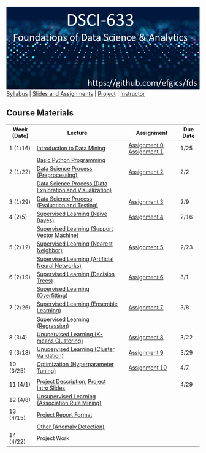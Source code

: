 [<img width=900 src="../img/title.png?raw=yes">](../README.md)   
[Syllabus](../README.md) |
[Slides and Assignments](README.md) |
[Project](project.md) |
[Instructor](https://www.rit.edu/directory/efgics-erik-golen) 

## Course Materials

| Week (Date)  | Lecture                                                                                                                                                               || Assignment                                                                                                                                                               | Due Date |
|-------|-----------------------------------------------------------------------------------------------------------------------------------------------------------------------|-----------|--------------------------------------------------------------------------------------------------------------------------------------------------------------------------|----------|
| 1 (1/16) | [Introduction to Data Mining](https://docs.google.com/presentation/d/1yzv_qiIDe993ohLCqh-xQA3FJjlerdqm/edit?usp=drive_link&ouid=114469780150035742822&rtpof=true&sd=true)                                   |           | [Assignment 0](assignment0.md), [Assignment 1](assignment1.md) | 1/25    |
|  | [Basic Python Programming](https://docs.google.com/presentation/d/1RQ0SybKmNK47UkK2enQ_OpIWSn8IKKz_/edit?usp=drive_link&ouid=114469780150035742822&rtpof=true&sd=true)                                      |           |                                                                                                                                                                          |          |
| 2 (1/22) | [Data Science Process (Preprocessing)](https://docs.google.com/presentation/d/1ORnlrADoiCs6WltlsIsPBYZ3xCFoXm89/edit?usp=sharing&ouid=114469780150035742822&rtpof=true&sd=true)                          |           | [Assignment 2](assignment2.md)                                                                                      | 2/2    |
|  | [Data Science Process (Data Exploration and Visualization)](https://docs.google.com/presentation/d/12W7ofjtMrrtlsbnqj0l-5FvXEEGIdPU_/edit?usp=sharing&ouid=114469780150035742822&rtpof=true&sd=true) |          |                                                                                                                                                                          |         |
| 3 (1/29) | [Data Science Process (Evaluation and Testing)](https://docs.google.com/presentation/d/1g3LqLAIx9jxI9mu7M1qX4RQOjgQ-TjHJ/edit?usp=sharing&ouid=114469780150035742822&rtpof=true&sd=true)                             |           | [Assignment 3](assignment3.md)                                                                                      |2/9     |
| 4 (2/5) | [Supervised Learning (Naive Bayes)](https://docs.google.com/presentation/d/1OyAt77vwD4wPNhbXd9CfkFFcgH7-2sAG/edit?usp=sharing&ouid=114469780150035742822&rtpof=true&sd=true)                             |           | [Assignment 4](assignment4.md)                                                                                      |2/16     |
|  | [Supervised Learning (Support Vector Machine)](https://docs.google.com/presentation/d/1v_cYXThOA4I0NCmSt9vE83ln4xrc0WFm/edit?usp=sharing&ouid=114469780150035742822&rtpof=true&sd=true)                  |           |                                                                                                                                                                          |          |
| 5 (2/12) | [Supervised Learning (Nearest Neighbor)](https://docs.google.com/presentation/d/1_mGGAwf4MNikmd7edsQM-aBXTwwk3YBP/edit?usp=sharing&ouid=114469780150035742822&rtpof=true&sd=true)                        |           | [Assignment 5](assignment5.md)                                                                                      |2/23     |
| | [Supervised Learning (Artificial Neural Networks)](https://docs.google.com/presentation/d/1bx3dDfyasm6uzPyvaRHJ8WFXJCnj8J69/edit?usp=sharing&ouid=114469780150035742822&rtpof=true&sd=true)              |           |                                                                                                                                                                          |          |
| 6 (2/19) | [Supervised Learning (Decision Trees)](https://docs.google.com/presentation/d/1-xsTdWBCMWzmIlq5vCpmPff6lgyj5a0a/edit?usp=sharing&ouid=114469780150035742822&rtpof=true&sd=true)                          |           | [Assignment 6](assignment6.md)                                                                                      |3/1     |
|  | [Supervised Learning (Overfitting)](https://docs.google.com/presentation/d/1WRxAw5es8LCSkKjfKLyswuUEn6DQ7prD/edit?usp=sharing&ouid=114469780150035742822&rtpof=true&sd=true)                             |           |                                                                                                                                                                          |          |
| 7 (2/26) | [Supervised Learning (Ensemble Learning)](https://docs.google.com/presentation/d/1LtBtP576NELE9r0HmYi-lD78ZWWJp-cu/edit?usp=sharing&ouid=114469780150035742822&rtpof=true&sd=true)                       |           | [Assignment 7](assignment7.md)                                                                                      |3/8     |
| | [Supervised Learning (Regression)](https://docs.google.com/presentation/d/1JSRDdCwgNCivB67U0BVpoQrflv6lG-Zi/edit?usp=sharing&ouid=114469780150035742822&rtpof=true&sd=true)                              |           |                                                                                                                                                                          |          |
| 8 (3/4) | [Unupervised Learning (K-means Clustering)](https://docs.google.com/presentation/d/1f_9UmfE-wJ4H37ARHZW6IkUJA2CJ6JE_/edit?usp=sharing&ouid=114469780150035742822&rtpof=true&sd=true)                     |           | [Assignment 8](assignment8.md)                                                                                      |3/22     |                                                                     |          |
| 9 (3/18) | [Unupervised Learning (Cluster Validation)](https://docs.google.com/presentation/d/1JIDtQf09hctPaOHEYRum0ZC1wF9oBeiP/edit?usp=sharing&ouid=114469780150035742822&rtpof=true&sd=true)                    |           | [Assignment 9](assignment9.md)                                                                                      |3/29     |
| 10 (3/25) | [Optimization (Hyperparameter Tuning)](https://docs.google.com/presentation/d/1y8I_xXMsSFQwn9psz-VNgbA2pYiCfg6n/edit?usp=sharing&ouid=114469780150035742822&rtpof=true&sd=true)                                  |           | [Assignment 10](assignment10.md) |4/7     |                                                                                         
|           |
| 11 (4/1) | [Project Description](project.md), [Project Intro Slides](https://docs.google.com/presentation/d/1PHrD5fLrtflLEowQq1BxV375xF3jQEIg/edit?usp=sharing&ouid=114469780150035742822&rtpof=true&sd=true)                              |           |                                                                                                                                                                          |4/29          |
| 12 (4/8) | [Unsupervised Learning (Association Rule Mining)](https://docs.google.com/presentation/d/18pvVzM1orG-KL67OxIKA-l2CJiQt3i8u/edit?usp=sharing&ouid=114469780150035742822&rtpof=true&sd=true)                                |           |                                                                                                                                                                          |          |
| 13 (4/15) | [Project Report Format](https://docs.google.com/presentation/d/15uxBhCjmGfxCsgLf0PBeWoqUJLG8p3kr/edit?usp=sharing&ouid=114469780150035742822&rtpof=true&sd=true)                                     |           |                                                   |   |
|  | [Other (Anomaly Detection)](https://docs.google.com/presentation/d/1Sg3j1NZUr-9yRw5jeRmQTHJV7XHtKRJ0/edit?usp=sharing&ouid=114469780150035742822&rtpof=true&sd=true)                              |           |                                                                                                                                                                          |          |
| 14 (4/22) | Project Work                                               |           |                                                                                                                                                             |          |
